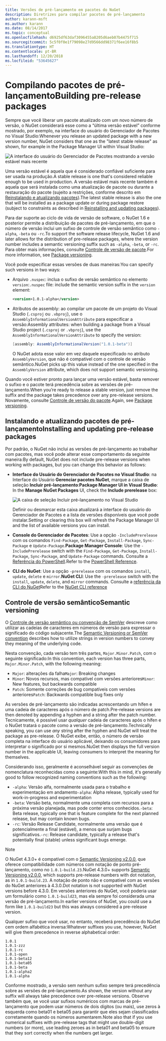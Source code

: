 ```yaml
---
title: Versões de pré-lançamento em pacotes do NuGet
description: Diretrizes para compilar pacotes de pré-lançamento
author: karann-msft
ms.author: karann
ms.date: 08/14/2017
ms.topic: conceptual
ms.openlocfilehash: d6925df63daf3096455a8205d6aeb07b4475f715
ms.sourcegitcommit: 5c5f0f0e1f79098e27d9566dd98371f6ee16f8b5
ms.translationtype: HT
ms.contentlocale: pt-BR
ms.lasthandoff: 12/20/2018
ms.locfileid: "53645627"
---
```

# <a name="building-pre-release-packages"></a><span data-ttu-id="5f48c-103">Compilando pacotes de pré-lançamento</span><span class="sxs-lookup"><span data-stu-id="5f48c-103">Building pre-release packages</span></span>

<span data-ttu-id="5f48c-104">Sempre que você liberar um pacote atualizado com um novo número de versão, o NuGet considerará esse como a “última versão estável” conforme mostrado, por exemplo, na interface do usuário do Gerenciador de Pacotes no Visual Studio:</span><span class="sxs-lookup"><span data-stu-id="5f48c-104">Whenever you release an updated package with a new version number, NuGet considers that one as the "latest stable release" as shown, for example in the Package Manager UI within Visual Studio:</span></span>

![A interface do usuário do Gerenciador de Pacotes mostrando a versão estável mais recente](media/Prerelease_01-LatestStable.png)

<span data-ttu-id="5f48c-106">Uma versão estável é aquela que é considerado confiável suficiente para ser usada na produção.</span><span class="sxs-lookup"><span data-stu-id="5f48c-106">A stable release is one that's considered reliable enough to be used in production.</span></span> <span data-ttu-id="5f48c-107">A versão estável mais recente também é aquela que será instalada como uma atualização de pacote ou durante a restauração do pacote (sujeito a restrições, conforme descrito em [Reinstalando e atualizando pacotes](../consume-packages/reinstalling-and-updating-packages.md)).</span><span class="sxs-lookup"><span data-stu-id="5f48c-107">The latest stable release is also the one that will be installed as a package update or during package restore (subject to constraints as described in [Reinstalling and updating packages](../consume-packages/reinstalling-and-updating-packages.md)).</span></span>

<span data-ttu-id="5f48c-108">Para dar suporte ao ciclo de vida de versão de software, o NuGet 1.6 e posterior permite a distribuição de pacotes de pré-lançamento, em que o número de versão inclui um sufixo de controle de versão semântico como `-alpha`, `-beta` ou `-rc`.</span><span class="sxs-lookup"><span data-stu-id="5f48c-108">To support the software release lifecycle, NuGet 1.6 and later allows for the distribution of pre-release packages, where the version number includes a semantic versioning suffix such as `-alpha`, `-beta`, or `-rc`.</span></span> <span data-ttu-id="5f48c-109">Para obter mais informações, consulte [Controle de versão de pacote](../reference/package-versioning.md#pre-release-versions).</span><span class="sxs-lookup"><span data-stu-id="5f48c-109">For more information, see [Package versioning](../reference/package-versioning.md#pre-release-versions).</span></span>

<span data-ttu-id="5f48c-110">Você pode especificar essas versões de duas maneiras:</span><span class="sxs-lookup"><span data-stu-id="5f48c-110">You can specify such versions in two ways:</span></span>

- <span data-ttu-id="5f48c-111">Arquivo `.nuspec`: inclua o sufixo de versão semântico no elemento `version`:</span><span class="sxs-lookup"><span data-stu-id="5f48c-111">`.nuspec` file: include the semantic version suffix in the `version` element:</span></span>

    ```xml
    <version>1.0.1-alpha</version>
    ```

- <span data-ttu-id="5f48c-112">Atributos de assembly: ao compilar um pacote de um projeto do Visual Studio (`.csproj` ou `.vbproj`), use o `AssemblyInformationalVersionAttribute` para especificar a versão:</span><span class="sxs-lookup"><span data-stu-id="5f48c-112">Assembly attributes: when building a package from a Visual Studio project (`.csproj` or `.vbproj`), use the `AssemblyInformationalVersionAttribute` to specify the version:</span></span>

    ```cs
    [assembly: AssemblyInformationalVersion("1.0.1-beta")]
    ```

    <span data-ttu-id="5f48c-113">O NuGet adota esse valor em vez daquele especificado no atributo `AssemblyVersion`, que não é compatível com o controle de versão semântico.</span><span class="sxs-lookup"><span data-stu-id="5f48c-113">NuGet picks up this value instead of the one specified in the `AssemblyVersion` attribute, which does not support semantic versioning.</span></span>

<span data-ttu-id="5f48c-114">Quando você estiver pronto para lançar uma versão estável, basta remover o sufixo e o pacote terá precedência sobre as versões de pré-lançamento.</span><span class="sxs-lookup"><span data-stu-id="5f48c-114">When you’re ready to release a stable version, just remove the suffix and the package takes precedence over any pre-release versions.</span></span> <span data-ttu-id="5f48c-115">Novamente, consulte [Controle de versão do pacote](../reference/package-versioning.md#pre-release-versions).</span><span class="sxs-lookup"><span data-stu-id="5f48c-115">Again, see [Package versioning](../reference/package-versioning.md#pre-release-versions).</span></span>

## <a name="installing-and-updating-pre-release-packages"></a><span data-ttu-id="5f48c-116">Instalando e atualizando pacotes de pré-lançamento</span><span class="sxs-lookup"><span data-stu-id="5f48c-116">Installing and updating pre-release packages</span></span>

<span data-ttu-id="5f48c-117">Por padrão, o NuGet não inclui as versões de pré-lançamento ao trabalhar com pacotes, mas você pode alterar esse comportamento da seguinte maneira:</span><span class="sxs-lookup"><span data-stu-id="5f48c-117">By default, NuGet does not include pre-release versions when working with packages, but you can change this behavior as follows:</span></span>

- <span data-ttu-id="5f48c-118">**Interface do Usuário do Gerenciador de Pacotes no Visual Studio**: na Interface do Usuário **Gerenciar pacotes NuGet**, marque a caixa de seleção **Incluir pré-lançamento**:</span><span class="sxs-lookup"><span data-stu-id="5f48c-118">**Package Manager UI in Visual Studio**: In the **Manage NuGet Packages** UI, check the **Include prerelease** box:</span></span>

    ![A caixa de seleção Incluir pré-lançamento no Visual Studio](media/Prerelease_02-CheckPrerelease.png)

    <span data-ttu-id="5f48c-120">Definir ou desmarcar esta caixa atualizará a interface do usuário do Gerenciador de Pacotes e a lista de versões disponíveis que você pode instalar.</span><span class="sxs-lookup"><span data-stu-id="5f48c-120">Setting or clearing this box will refresh the Package Manager UI and the list of available versions you can install.</span></span>

- <span data-ttu-id="5f48c-121">**Console do Gerenciador de Pacotes**: Use a opção `-IncludePrerelease` com os comandos `Find-Package`, `Get-Package`, `Install-Package`, `Sync-Package` e `Update-Package`.</span><span class="sxs-lookup"><span data-stu-id="5f48c-121">**Package Manager Console**: Use the `-IncludePrerelease` switch with the `Find-Package`, `Get-Package`, `Install-Package`, `Sync-Package`, and `Update-Package` commands.</span></span> <span data-ttu-id="5f48c-122">Consulte a [Referência do PowerShell](../tools/powershell-reference.md).</span><span class="sxs-lookup"><span data-stu-id="5f48c-122">Refer to the [PowerShell Reference](../tools/powershell-reference.md).</span></span>

- <span data-ttu-id="5f48c-123">**CLI do NuGet**: Use a opção `-prerelease` com os comandos `install`, `update`, `delete` e `mirror`.</span><span class="sxs-lookup"><span data-stu-id="5f48c-123">**NuGet CLI**: Use the `-prerelease` switch with the `install`, `update`, `delete`, and `mirror` commands.</span></span> <span data-ttu-id="5f48c-124">Consulte a [referência da CLI do NuGet](../tools/nuget-exe-cli-reference.md)</span><span class="sxs-lookup"><span data-stu-id="5f48c-124">Refer to the [NuGet CLI reference](../tools/nuget-exe-cli-reference.md)</span></span>

## <a name="semantic-versioning"></a><span data-ttu-id="5f48c-125">Controle de versão semântico</span><span class="sxs-lookup"><span data-stu-id="5f48c-125">Semantic versioning</span></span>

<span data-ttu-id="5f48c-126">O [Controle de versão semântico ou convenção de SemVer](http://semver.org/spec/v1.0.0.html) descreve como utilizar as cadeias de caracteres em números de versão para expressar o significado do código subjacente.</span><span class="sxs-lookup"><span data-stu-id="5f48c-126">The [Semantic Versioning or SemVer convention](http://semver.org/spec/v1.0.0.html) describes how to utilize strings in version numbers to convey they meaning of the underlying code.</span></span>

<span data-ttu-id="5f48c-127">Nesta convenção, cada versão tem três partes, `Major.Minor.Patch`, com o seguinte significado:</span><span class="sxs-lookup"><span data-stu-id="5f48c-127">In this convention, each version has three parts, `Major.Minor.Patch`, with the following meaning:</span></span>

- <span data-ttu-id="5f48c-128">`Major`: alterações da falha</span><span class="sxs-lookup"><span data-stu-id="5f48c-128">`Major`: Breaking changes</span></span>
- <span data-ttu-id="5f48c-129">`Minor`: Novos recursos, mas compatível com versões anteriores</span><span class="sxs-lookup"><span data-stu-id="5f48c-129">`Minor`: New features, but backwards compatible</span></span>
- <span data-ttu-id="5f48c-130">`Patch`: Somente correções de bug compatíveis com versões anteriores</span><span class="sxs-lookup"><span data-stu-id="5f48c-130">`Patch`: Backwards compatible bug fixes only</span></span>

<span data-ttu-id="5f48c-131">As versões de pré-lançamento são indicadas acrescentando um hífen e uma cadeia de caracteres após o número de patch.</span><span class="sxs-lookup"><span data-stu-id="5f48c-131">Pre-release versions are then denoted by appending a hyphen and a string after the patch number.</span></span> <span data-ttu-id="5f48c-132">Tecnicamente, é possível usar *qualquer* cadeia de caracteres após o hífen e o NuGet tratará o pacote como a versão de pré-lançamento.</span><span class="sxs-lookup"><span data-stu-id="5f48c-132">Technically speaking, you can use *any* string after the hyphen and NuGet will treat the package as pre-release.</span></span> <span data-ttu-id="5f48c-133">O NuGet exibe, então, o número de versão completa na interface do usuário aplicável, deixando os consumidores para interpretar o significado por si mesmos.</span><span class="sxs-lookup"><span data-stu-id="5f48c-133">NuGet then displays the full version number in the applicable UI, leaving consumers to interpret the meaning for themselves.</span></span>

<span data-ttu-id="5f48c-134">Considerando isso, geralmente é aconselhável seguir as convenções de nomenclatura reconhecidas como a seguinte:</span><span class="sxs-lookup"><span data-stu-id="5f48c-134">With this in mind, it's generally good to follow recognized naming conventions such as the following:</span></span>

- <span data-ttu-id="5f48c-135">`-alpha`: Versão alfa, normalmente usada para o trabalho e experimentação em andamento</span><span class="sxs-lookup"><span data-stu-id="5f48c-135">`-alpha`: Alpha release, typically used for work-in-progress and experimentation</span></span>
- <span data-ttu-id="5f48c-136">`-beta`: Versão beta, normalmente uma completa com recursos para a próxima versão planejada, mas pode conter erros conhecidos.</span><span class="sxs-lookup"><span data-stu-id="5f48c-136">`-beta`: Beta release, typically one that is feature complete for the next planned release, but may contain known bugs.</span></span>
- <span data-ttu-id="5f48c-137">`-rc`: Versão Release Candidate, normalmente uma versão que é potencialmente a final (estável), a menos que surjam bugs significativos.</span><span class="sxs-lookup"><span data-stu-id="5f48c-137">`-rc`: Release candidate, typically a release that's potentially final (stable) unless significant bugs emerge.</span></span>

> [!Note]
> <span data-ttu-id="5f48c-138">O NuGet 4.3.0+ é compatível com o [Semantic Versioning v2.0.0](http://semver.org/spec/v2.0.0.html), que oferece compatibilidade com números com notação de ponto pré-lançamento, como no `1.0.1-build.23`.</span><span class="sxs-lookup"><span data-stu-id="5f48c-138">NuGet 4.3.0+ supports [Semantic Versioning v2.0.0](http://semver.org/spec/v2.0.0.html), which supports pre-release numbers with dot notation, as in `1.0.1-build.23`.</span></span> <span data-ttu-id="5f48c-139">A notação de ponto não e compatível com as versões do NuGet anteriores à 4.3.0.</span><span class="sxs-lookup"><span data-stu-id="5f48c-139">Dot notation is not supported with NuGet versions before 4.3.0.</span></span> <span data-ttu-id="5f48c-140">Em versões anteriores do NuGet, você poderia usar um formulário como `1.0.1-build23`, mas ela sempre foi considerada uma versão de pré-lançamento.</span><span class="sxs-lookup"><span data-stu-id="5f48c-140">In earlier versions of NuGet, you could use a form like `1.0.1-build23` but this was always considered a pre-release version.</span></span>

<span data-ttu-id="5f48c-141">Qualquer sufixo que você usar, no entanto, receberá precedência do NuGet cem ordem alfabética inversa:</span><span class="sxs-lookup"><span data-stu-id="5f48c-141">Whatever suffixes you use, however, NuGet will give them precedence in reverse alphabetical order:</span></span>

    1.0.1
    1.0.1-zzz
    1.0.1-rc
    1.0.1-open
    1.0.1-beta12
    1.0.1-beta05
    1.0.1-beta
    1.0.1-alpha2
    1.0.1-alpha

<span data-ttu-id="5f48c-142">Conforme mostrado, a versão sem nenhum sufixo sempre terá precedência sobre as versões de pré-lançamento.</span><span class="sxs-lookup"><span data-stu-id="5f48c-142">As shown, the version without any suffix will always take precedence over pre-release versions.</span></span> <span data-ttu-id="5f48c-143">Observe também que, se você usar sufixos numéricos com marcas de pré-lançamento que podem usar números de dois dígitos (ou mais), use zeros à esquerda como beta01 e beta05 para garantir que eles sejam classificados corretamente quando os números aumentarem.</span><span class="sxs-lookup"><span data-stu-id="5f48c-143">Note also that if you use numerical suffixes with pre-release tags that might use double-digit numbers (or more), use leading zeroes as in beta01 and beta05 to ensure that they sort correctly when the numbers get larger.</span></span>
